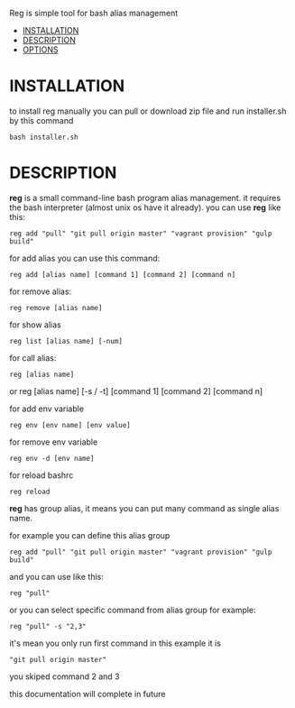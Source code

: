 Reg is simple tool for bash alias management

- [INSTALLATION](#installation)
- [DESCRIPTION](#description)
- [OPTIONS](#options)


# INSTALLATION
to install reg manually you can pull or download zip file and run installer.sh by this command

    bash installer.sh

# DESCRIPTION
**reg** is a small command-line bash program alias management. it requires the bash interpreter (almost unix os have it already).
you can use **reg** like this:

    reg add "pull" "git pull origin master" "vagrant provision" "gulp build"

for add alias you can use this command:

    reg add [alias name] [command 1] [command 2] [command n]

for remove alias:

    reg remove [alias name]

for show alias

    reg list [alias name] [-num]

for call alias:

    reg [alias name]
or
    reg [alias name] [-s / -t] [command 1] [command 2] [command n]

for add env variable

    reg env [env name] [env value]

for remove env variable

    reg env -d [env name]

for reload bashrc

    reg reload    


**reg** has group alias, it means you can put many command as single alias name.

for example you can define this alias group

    reg add "pull" "git pull origin master" "vagrant provision" "gulp build"

and you can use like this:

    reg "pull"

or you can select specific command from alias group for example:

    reg "pull" -s "2,3"

it's mean you only run first command in this example it is 
    
    "git pull origin master"

you skiped command 2 and 3

this documentation will complete in future